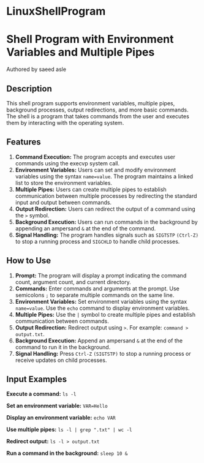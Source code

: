 # LinuxShellProgram
# Shell Program with Environment Variables and Multiple Pipes
Authored by saeed asle

## Description
This shell program supports environment variables, multiple pipes, background processes, output redirections, and more basic commands.
The shell is a program that takes commands from the user and executes them by interacting with the operating system.

## Features
1. **Command Execution:** The program accepts and executes user commands using the execvp system call.
2. **Environment Variables:** Users can set and modify environment variables using the syntax `name=value`. The program maintains a linked list to store the environment variables.
3. **Multiple Pipes:** Users can create multiple pipes to establish communication between multiple processes by redirecting the standard input and output between commands.
3. **Output Redirection:** Users can redirect the output of a command using the `>` symbol.
4. **Background Execution:** Users can run commands in the background by appending an ampersand `&` at the end of the command.
5. **Signal Handling:** The program handles signals such as `SIGTSTP` `(Ctrl-Z)` to stop a running process and `SIGCHLD` to handle child processes.

## How to Use
1. **Prompt:** The program will display a prompt indicating the command count, argument count, and current directory.
2. **Commands:** Enter commands and arguments at the prompt. Use semicolons `;` to separate multiple commands on the same line.
3. **Environment Variables:** Set environment variables using the syntax `name=value`. Use the `echo` command to display environment variables.
4. **Multiple Pipes:** Use the `|` symbol to create multiple pipes and establish communication between commands.
5. **Output Redirection:** Redirect output using `>`. For example: `command > output.txt`.
6. **Background Execution:** Append an ampersand `&` at the end of the command to run it in the background.
7. **Signal Handling:** Press `Ctrl-Z` `(SIGTSTP)` to stop a running process or receive updates on child processes.

## Input Examples
**Execute a command:** `ls -l`

**Set an environment variable:** `VAR=Hello`

**Display an environment variable:** `echo VAR`

**Use multiple pipes:** `ls -l | grep ".txt" | wc -l`

**Redirect output:** `ls -l > output.txt`

**Run a command in the background:** `sleep 10 &`
